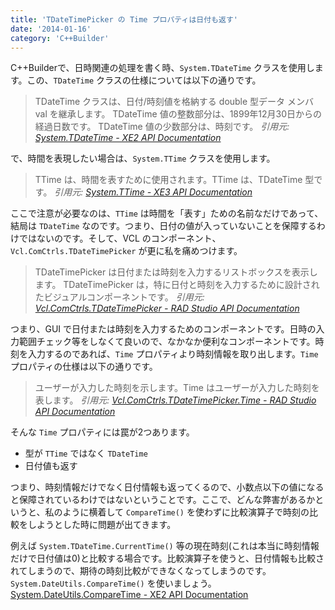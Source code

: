 ```yaml
---
title: 'TDateTimePicker の Time プロパティは日付も返す'
date: '2014-01-16'
category: 'C++Builder'
---
```


C++Builderで、日時関連の処理を書く時、`System.TDateTime` クラスを使用します。この、`TDateTime` クラスの仕様については以下の通りです。
> TDateTime クラスは、日付/時刻値を格納する double 型データ メンバ val を継承します。 TDateTime 値の整数部分は、1899年12月30日からの経過日数です。 TDateTime 値の少数部分は、時刻です。
<cite>引用元: [System.TDateTime - XE2 API Documentation](http://docwiki.embarcadero.com/Libraries/XE2/ja/System.TDateTime)</cite>

で、時間を表現したい場合は、`System.TTime` クラスを使用します。

> TTime は、時間を表すために使用されます。TTime は、TDateTime 型です。
<cite>引用元: [System.TTime - XE3 API Documentation](http://docwiki.embarcadero.com/Libraries/XE3/ja/System.TTime)</cite>

ここで注意が必要なのは、`TTime` は時間を「表す」ための名前なだけであって、結局は `TDateTime` なのです。つまり、日付の値が入っていないことを保障するわけではないのです。そして、VCL のコンポーネント、`Vcl.ComCtrls.TDateTimePicker` が更に私を痛めつけます。

> TDateTimePicker は日付または時刻を入力するリストボックスを表示します。
TDateTimePicker は，特に日付と時刻を入力するために設計されたビジュアルコンポーネントです。
<cite>引用元: [Vcl.ComCtrls.TDateTimePicker - RAD Studio API Documentation](http://docwiki.embarcadero.com/Libraries/XE5/ja/Vcl.ComCtrls.TDateTimePicker)</cite>

つまり、GUI で日付または時刻を入力するためのコンポーネントです。日時の入力範囲チェック等をしなくて良いので、なかなか便利なコンポーネントです。時刻を入力するのであれば、`Time` プロパティより時刻情報を取り出します。`Time` プロパティの仕様は以下の通りです。

> ユーザーが入力した時刻を示します。Time はユーザーが入力した時刻を表します。
<cite>引用元: [Vcl.ComCtrls.TDateTimePicker.Time - RAD Studio API Documentation](http://docwiki.embarcadero.com/Libraries/XE4/ja/Vcl.ComCtrls.TDateTimePicker.Time)</cite>

そんな `Time` プロパティには罠が2つあります。

- 型が `TTime` ではなく `TDateTime`
- 日付値も返す

つまり、時刻情報だけでなく日付情報も返ってくるので、小数点以下の値になると保障されているわけではないということです。ここで、どんな弊害があるかというと、私のように横着して `CompareTime()` を使わずに比較演算子で時刻の比較をしようとした時に問題が出てきます。

例えば `System.TDateTime.CurrentTime()` 等の現在時刻(これは本当に時刻情報だけで日付値は0)と比較する場合です。比較演算子を使うと、日付情報も比較されてしまうので、期待の時刻比較ができなくなってしまうのです。`System.DateUtils.CompareTime()` を使いましょう。  
[System.DateUtils.CompareTime - XE2 API Documentation](http://docwiki.embarcadero.com/Libraries/XE2/ja/System.DateUtils.CompareTime)

